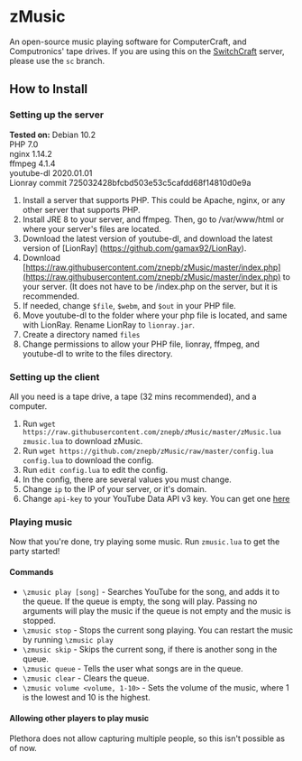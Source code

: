 # zMusic
An open-source music playing software for ComputerCraft, and Computronics' tape drives.
If you are using this on the [SwitchCraft](https://switchcraft.pw) server, please use the `sc` branch.

## How to Install
### Setting up the server
**Tested on:**
Debian 10.2  
PHP 7.0  
nginx 1.14.2  
ffmpeg 4.1.4  
youtube-dl 2020.01.01  
Lionray commit 725032428bfcbd503e53c5cafdd68f14810d0e9a  
  
 1. Install a server that supports PHP. This could be Apache,
nginx, or any other server that supports PHP.   
 2. Install JRE 8 to your server, and ffmpeg. Then, go to /var/www/html or where your server's files are located. 
 3. Download the latest version of youtube-dl, and download the latest version of [LionRay] (https://github.com/gamax92/LionRay).
 4. Download [https://raw.githubusercontent.com/znepb/zMusic/master/index.php](https://raw.githubusercontent.com/znepb/zMusic/master/index.php) to your server. (It does not have to be /index.php on the server, but it is recommended.
 5. If needed, change `$file`, `$webm`, and `$out` in your PHP file.
 6. Move youtube-dl to the folder where your php file is located, and same with LionRay. Rename LionRay to `lionray.jar`.
 7. Create a directory named `files`
 8. Change permissions to allow your PHP file, lionray, ffmpeg, and youtube-dl to write to the files directory.

### Setting up the client
All you need is a tape drive, a tape (32 mins recommended), and a computer.

 1. Run `wget https://raw.githubusercontent.com/znepb/zMusic/master/zMusic.lua zmusic.lua` to download zMusic.
 2. Run `wget https://github.com/znepb/zMusic/raw/master/config.lua config.lua` to download the config.
 3. Run `edit config.lua` to edit the config.
 4. In the config, there are several values you must change. 
 5. Change `ip` to the IP of your server, or it's domain.
 6. Change `api-key` to your YouTube Data API v3 key. You can get one [here](https://console.developers.google.com/)

### Playing music
Now that you're done, try playing some music. Run `zmusic.lua` to get the party started!
#### Commands

 - `\zmusic play [song]` - Searches YouTube for the song, and adds it to the queue. If the queue is empty, the song will play. Passing no arguments will play the music if the queue is not empty and the music is stopped.
 - `\zmusic stop` - Stops the current song playing. You can restart the music by running `\zmusic play`
 - `\zmusic skip` - Skips the current song, if there is another song in the queue.
 - `\zmusic queue` - Tells the user what songs are in the queue.
 - `\zmusic clear` - Clears the queue.
 - `\zmusic volume <volume, 1-10>` - Sets the volume of the music, where 1 is the lowest and 10 is the highest.

#### Allowing other players to play music

Plethora does not allow capturing multiple people, so this isn't possible as of now.

